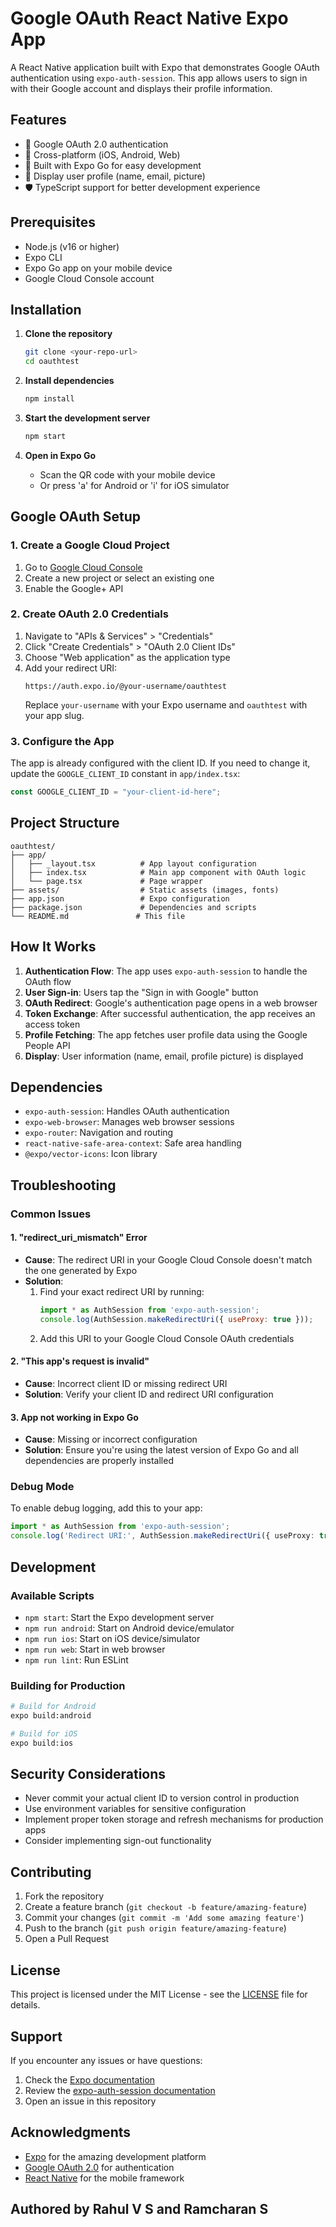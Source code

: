 # Google OAuth React Native Expo App

A React Native application built with Expo that demonstrates Google OAuth authentication using `expo-auth-session`. This app allows users to sign in with their Google account and displays their profile information.

## Features

- 🔐 Google OAuth 2.0 authentication
- 📱 Cross-platform (iOS, Android, Web)
- 🎯 Built with Expo Go for easy development
- 👤 Display user profile (name, email, picture)
- 🛡️ TypeScript support for better development experience

## Prerequisites

- Node.js (v16 or higher)
- Expo CLI
- Expo Go app on your mobile device
- Google Cloud Console account

## Installation

1. **Clone the repository**
   ```bash
   git clone <your-repo-url>
   cd oauthtest
   ```

2. **Install dependencies**
   ```bash
   npm install
   ```

3. **Start the development server**
   ```bash
   npm start
   ```

4. **Open in Expo Go**
   - Scan the QR code with your mobile device
   - Or press 'a' for Android or 'i' for iOS simulator

## Google OAuth Setup

### 1. Create a Google Cloud Project

1. Go to [Google Cloud Console](https://console.cloud.google.com/)
2. Create a new project or select an existing one
3. Enable the Google+ API

### 2. Create OAuth 2.0 Credentials

1. Navigate to "APIs & Services" > "Credentials"
2. Click "Create Credentials" > "OAuth 2.0 Client IDs"
3. Choose "Web application" as the application type
4. Add your redirect URI:
   ```
   https://auth.expo.io/@your-username/oauthtest
   ```
   Replace `your-username` with your Expo username and `oauthtest` with your app slug.

### 3. Configure the App

The app is already configured with the client ID. If you need to change it, update the `GOOGLE_CLIENT_ID` constant in `app/index.tsx`:

```typescript
const GOOGLE_CLIENT_ID = "your-client-id-here";
```

## Project Structure

```
oauthtest/
├── app/
│   ├── _layout.tsx          # App layout configuration
│   ├── index.tsx            # Main app component with OAuth logic
│   └── page.tsx             # Page wrapper
├── assets/                  # Static assets (images, fonts)
├── app.json                 # Expo configuration
├── package.json             # Dependencies and scripts
└── README.md               # This file
```

## How It Works

1. **Authentication Flow**: The app uses `expo-auth-session` to handle the OAuth flow
2. **User Sign-in**: Users tap the "Sign in with Google" button
3. **OAuth Redirect**: Google's authentication page opens in a web browser
4. **Token Exchange**: After successful authentication, the app receives an access token
5. **Profile Fetching**: The app fetches user profile data using the Google People API
6. **Display**: User information (name, email, profile picture) is displayed

## Dependencies

- `expo-auth-session`: Handles OAuth authentication
- `expo-web-browser`: Manages web browser sessions
- `expo-router`: Navigation and routing
- `react-native-safe-area-context`: Safe area handling
- `@expo/vector-icons`: Icon library

## Troubleshooting

### Common Issues

#### 1. "redirect_uri_mismatch" Error
- **Cause**: The redirect URI in your Google Cloud Console doesn't match the one generated by Expo
- **Solution**: 
  1. Find your exact redirect URI by running:
     ```javascript
     import * as AuthSession from 'expo-auth-session';
     console.log(AuthSession.makeRedirectUri({ useProxy: true }));
     ```
  2. Add this URI to your Google Cloud Console OAuth credentials

#### 2. "This app's request is invalid"
- **Cause**: Incorrect client ID or missing redirect URI
- **Solution**: Verify your client ID and redirect URI configuration

#### 3. App not working in Expo Go
- **Cause**: Missing or incorrect configuration
- **Solution**: Ensure you're using the latest version of Expo Go and all dependencies are properly installed

### Debug Mode

To enable debug logging, add this to your app:

```typescript
import * as AuthSession from 'expo-auth-session';
console.log('Redirect URI:', AuthSession.makeRedirectUri({ useProxy: true }));
```

## Development

### Available Scripts

- `npm start`: Start the Expo development server
- `npm run android`: Start on Android device/emulator
- `npm run ios`: Start on iOS device/simulator
- `npm run web`: Start in web browser
- `npm run lint`: Run ESLint

### Building for Production

```bash
# Build for Android
expo build:android

# Build for iOS
expo build:ios
```

## Security Considerations

- Never commit your actual client ID to version control in production
- Use environment variables for sensitive configuration
- Implement proper token storage and refresh mechanisms for production apps
- Consider implementing sign-out functionality

## Contributing

1. Fork the repository
2. Create a feature branch (`git checkout -b feature/amazing-feature`)
3. Commit your changes (`git commit -m 'Add some amazing feature'`)
4. Push to the branch (`git push origin feature/amazing-feature`)
5. Open a Pull Request

## License

This project is licensed under the MIT License - see the [LICENSE](LICENSE) file for details.

## Support

If you encounter any issues or have questions:

1. Check the [Expo documentation](https://docs.expo.dev/)
2. Review the [expo-auth-session documentation](https://docs.expo.dev/versions/latest/sdk/auth-session/)
3. Open an issue in this repository

## Acknowledgments

- [Expo](https://expo.dev/) for the amazing development platform
- [Google OAuth 2.0](https://developers.google.com/identity/protocols/oauth2) for authentication
- [React Native](https://reactnative.dev/) for the mobile framework

## Authored by Rahul V S and Ramcharan S
